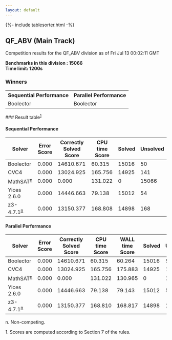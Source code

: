```yaml
---
layout: default
---
```

{%- include tablesorter.html -%}

##  QF_ABV (Main Track)

Competition results for the QF_ABV division as of Fri Jul 13 00:02:11 GMT

**Benchmarks in this division : 15066  
Time limit: 1200s** 

### Winners
<table>
<tr><th class="center">Sequential Performance</th><th class="center">Parallel Performance</th></tr>
<tr class="center"><td>Boolector</td><td>Boolector</td></tr></table>
### Result table<sup><a href="#fn1">1</a></sup>

#### Sequential Performance

<table id="sequential" class="result sorted">
<thead><tr class="center">
  <th>Solver</th>
  <th>Error Score</th>
  <th>Correctly Solved Score</th>
  <th>CPU time Score</th>
  <th>Solved</th>
  <th>Unsolved</th>
</tr></thead><tr>
  <td>Boolector</td>
  <td>0.000</td>
  <td>14610.671</td>
  <td>60.315</td>
<td>15016</td>
<td>50</td>
</tr><tr>
  <td>CVC4</td>
  <td>0.000</td>
  <td>13024.925</td>
  <td>165.756</td>
<td>14925</td>
<td>141</td>
</tr><tr>
  <td>MathSAT<SUP><a href="#fn">n</a></SUP></td>
  <td>0.000</td>
  <td>0.000</td>
  <td>131.022</td>
<td>0</td>
<td>15066</td>
</tr><tr>
  <td>Yices 2.6.0</td>
  <td>0.000</td>
  <td>14446.663</td>
  <td>79.138</td>
<td>15012</td>
<td>54</td>
</tr><tr>
  <td>z3-4.7.1<SUP><a href="#fn">n</a></SUP></td>
  <td>0.000</td>
  <td>13150.377</td>
  <td>168.808</td>
<td>14898</td>
<td>168</td>
</tr></table>

#### Parallel Performance

<table id="parallel" class="result sorted">
<thead><tr class="center">
  <th>Solver</th>
  <th>Error Score</th>
  <th>Correctly Solved Score</th>
  <th>CPU time Score</th>
  <th>WALL time Score</th>
  <th>Solved</th>
  <th>Unsolved</th>
</tr></thead><tr>
  <td>Boolector</td>
<td>0.000</td><td>14610.671</td><td>60.315</td><td>60.264</td><td>15016</td><td>50</td></tr><tr>
  <td>CVC4</td>
<td>0.000</td><td>13024.925</td><td>165.756</td><td>175.883</td><td>14925</td><td>141</td></tr><tr>
  <td>MathSAT<SUP><a href="#fn">n</a></SUP></td>
<td>0.000</td><td>0.000</td><td>131.022</td><td>130.965</td><td>0</td><td>15066</td></tr><tr>
  <td>Yices 2.6.0</td>
<td>0.000</td><td>14446.663</td><td>79.138</td><td>79.143</td><td>15012</td><td>54</td></tr><tr>
  <td>z3-4.7.1<SUP><a href="#fn">n</a></SUP></td>
<td>0.000</td><td>13150.377</td><td>168.810</td><td>168.817</td><td>14898</td><td>168</td></tr></table>
 <span id="fn"> n. Non-competing. </span>

 <span id="fn1"> 1. Scores are computed according to Section 7 of the rules. </span>


